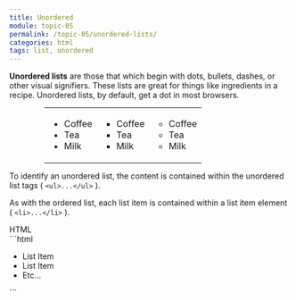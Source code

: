 ```yaml
---
title: Unordered
module: topic-05
permalink: /topic-05/unordered-lists/
categories: html
tags: list, unordered
---
```


<div class="divider-heading"></div>

**Unordered lists** are those that which begin with dots, bullets, dashes, or other visual signifiers. These lists are great for things like ingredients in a recipe. Unordered lists, by default, get a dot in most browsers.

<table style="width: 75%; margin: auto;">
<tbody>
  <tr>
    <td style="border: none;">
      <ul style="list-style-type:disc">
        <li>Coffee</li>
        <li>Tea</li>
        <li>Milk</li>
      </ul>
    </td>
    <td style="border: none;">
      <ul style="list-style-type:square">
        <li>Coffee</li>
        <li>Tea</li>
        <li>Milk</li>
      </ul>
    </td>
    <td style="border: none;">
      <ul style="list-style-type:circle">
        <li>Coffee</li>
        <li>Tea</li>
        <li>Milk</li>
      </ul>
    </td>
  </tr>
</tbody>
</table>


To identify an unordered list, the content is contained within the unordered list tags ( `<ul>...</ul>` ).

As with the ordered list, each list item is contained within a list item element ( `<li>...</li>` ).


<div id="code-heading">HTML</div>
```html
<ul>
  <li>List Item</li>
  <li>List Item</li>
  <li>Etc...</li>
</ul>
```


<div class="external-embed">
  <p data-height="400" data-theme-id="30567" data-slug-hash="rJzvWg" data-default-tab="html,result" data-user="Media-Ed-Online" data-pen-title="HTML Unordered Lists" class="codepen"></p>
</div>
